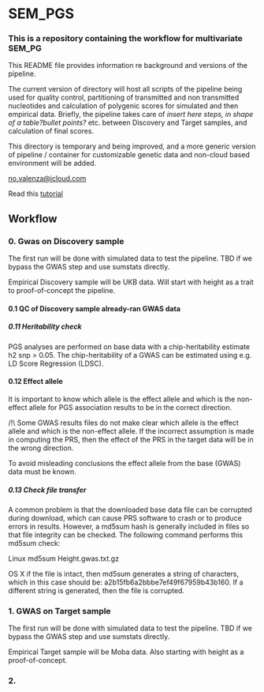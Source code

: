 # SEM_PGS

### This is a repository containing the workflow for multivariate SEM_PG

This README file provides information re background and versions of the pipeline. 

The current version of directory will host all scripts of the pipeline being used for quality control, partitioning of transmitted and non transmitted nucleotides and calculation of polygenic scores for simulated and then empirical data.
Briefly, the pipeline takes care of *insert here steps, in shape of a table?bullet points?* etc. between Discovery and Target samples, and calculation of final scores. 



This directory is temporary and being improved, and a more generic version of pipeline / container for customizable genetic data and non-cloud based environment will be added.

no.valenza@icloud.com

Read this [tutorial](https://choishingwan.github.io/PRS-Tutorial/)

## Workflow

### 0. Gwas on Discovery sample

The first run will be done with simulated data to test the pipeline. TBD if we bypass the GWAS step and use sumstats directly.

Empirical Discovery sample will be UKB data. Will start with height as a trait to proof-of-concept the pipeline.

#### 0.1 QC of Discovery sample already-ran GWAS data

##### 0.11 Heritability check

PGS analyses are performed on base data with a chip-heritability estimate h2 snp > 0.05. The chip-heritability of a GWAS can be estimated using e.g. LD Score Regression (LDSC). 

#### 0.12 Effect allele

It is important to know which allele is the effect allele and which is the non-effect allele for PGS association results to be in the correct direction.

/!\ Some GWAS results files do not make clear which allele is the effect allele and which is the non-effect allele. If the incorrect assumption is made in computing the PRS, then the effect of the PRS in the target data will be in the wrong direction.

To avoid misleading conclusions the effect allele from the base (GWAS) data must be known.

##### 0.13 Check file transfer

A common problem is that the downloaded base data file can be corrupted during download, which can cause PRS software to crash or to produce errors in results. However, a md5sum hash is generally included in files so that file integrity can be checked. The following command performs this md5sum check:


Linux
md5sum Height.gwas.txt.gz

OS X
if the file is intact, then md5sum generates a string of characters, which in this case should be: a2b15fb6a2bbbe7ef49f67959b43b160. If a different string is generated, then the file is corrupted.

### 1. GWAS on Target sample

The first run will be done with simulated data to test the pipeline. TBD if we bypass the GWAS step and use sumstats directly.

Empirical Target sample will be Moba data. Also starting with height as a proof-of-concept.

### 2. 
